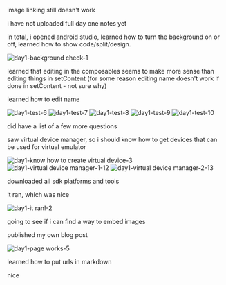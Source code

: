 image linking still doesn't work


i have not uploaded full day one notes yet 

in total, i opened android studio, learned how to turn the background on or off, learned how to show code/split/design.

![day1-background check-1](https://github.com/silversolver1/silversolver1.github.io/assets/61594747/796a37b0-c8d5-4ff5-878e-ec4ee2e4bc6c)


learned that editing in the composables seems to make more sense than editing things in setContent (for some reason editing name doesn't work if done in setContent - not sure why)

learned how to edit name

![day1-test-6](https://github.com/silversolver1/silversolver1.github.io/assets/61594747/3808aeaa-8d5b-49f2-87b6-f26444c53e48)
![day1-test-7](https://github.com/silversolver1/silversolver1.github.io/assets/61594747/21b46e66-16fe-4894-a1a3-45b3b085f3ef)
![day1-test-8](https://github.com/silversolver1/silversolver1.github.io/assets/61594747/6772da72-451f-4154-83b6-5d7785bd5399)
![day1-test-9](https://github.com/silversolver1/silversolver1.github.io/assets/61594747/08041975-95bf-4f74-bcbc-03dae5b99d56)
![day1-test-10](https://github.com/silversolver1/silversolver1.github.io/assets/61594747/95735410-2108-471d-a1aa-81524f8e8beb)

did have a list of a few more questions

saw virtual device manager, so i should know how to get devices that can be used for virtual emulator

![day1-know how to create virtual device-3](https://github.com/silversolver1/silversolver1.github.io/assets/61594747/89613514-c23c-4924-a008-05da5c568699)
![day1-virtual device manager-1-12](https://github.com/silversolver1/silversolver1.github.io/assets/61594747/88e7247b-2986-4c26-b38d-eb10e7f19c1e)
![day1-virtual device manager-2-13](https://github.com/silversolver1/silversolver1.github.io/assets/61594747/36931d4f-bd33-461c-8987-1bf55bc8353a)

downloaded all sdk platforms and tools

it ran, which was nice

![day1-it ran!-2](https://github.com/silversolver1/silversolver1.github.io/assets/61594747/a87e0d94-4226-4817-b82d-2d235c2438d0)

going to see if i can find a way to embed images

published my own blog post

![day1-page works-5](https://github.com/silversolver1/silversolver1.github.io/assets/61594747/bc889534-4574-4fc3-a582-d4c263c9cbdb)

learned how to put urls in markdown

nice
